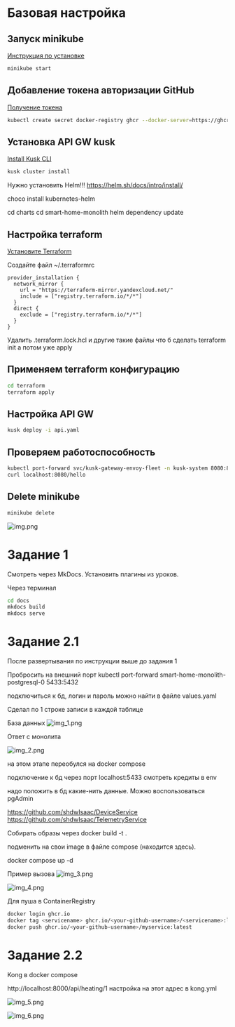 # Базовая настройка

## Запуск minikube

[Инструкция по установке](https://minikube.sigs.k8s.io/docs/start/)

```bash
minikube start
```


## Добавление токена авторизации GitHub

[Получение токена](https://github.com/settings/tokens/new)

```bash
kubectl create secret docker-registry ghcr --docker-server=https://ghcr.io --docker-username=<github_username> --docker-password=<github_token> -n default
```

## Установка API GW kusk

[Install Kusk CLI](https://docs.kusk.io/getting-started/install-kusk-cli)

```bash
kusk cluster install
```
Нужно установить Helm!!! https://helm.sh/docs/intro/install/

choco install kubernetes-helm

cd charts
cd smart-home-monolith
helm dependency update

## Настройка terraform

[Установите Terraform](https://yandex.cloud/ru/docs/tutorials/infrastructure-management/terraform-quickstart#install-terraform)


Создайте файл ~/.terraformrc

```hcl
provider_installation {
  network_mirror {
    url = "https://terraform-mirror.yandexcloud.net/"
    include = ["registry.terraform.io/*/*"]
  }
  direct {
    exclude = ["registry.terraform.io/*/*"]
  }
}
```

Удалить .terraform.lock.hcl и другие такие файлы что б сделать terraform init а потом уже apply


## Применяем terraform конфигурацию 

```bash
cd terraform
terraform apply
```

## Настройка API GW

```bash
kusk deploy -i api.yaml
```

## Проверяем работоспособность

```bash
kubectl port-forward svc/kusk-gateway-envoy-fleet -n kusk-system 8080:80
curl localhost:8080/hello
```


## Delete minikube

```bash
minikube delete
```

![img.png](img.png)

# Задание 1 
Смотреть через MkDocs. Установить плагины из уроков.

Через терминал
```bash
cd docs
mkdocs build
mkdocs serve
```


# Задание 2.1

После развертывания по инструкции выше до задания 1

Пробросить на внешний порт
kubectl port-forward smart-home-monolith-postgresql-0 5433:5432

подключиться к бд, логин и пароль можно найти в файле values.yaml

Сделал по 1 строке записи в каждой таблице

База данных 
![img_1.png](img_1.png)

Ответ с монолита

![img_2.png](img_2.png)

на этом этапе переобулся на docker compose

подключение к бд через порт localhost:5433 смотреть кредиты в env 

надо положить в бд какие-нить данные. Можно воспользоваться pgAdmin

https://github.com/shdwIsaac/DeviceService
https://github.com/shdwIsaac/TelemetryService

Собирать образы через docker build -t <servicename> .

подменить на свои image в файле compose (находится здесь).

docker compose up -d

Пример вызова
![img_3.png](img_3.png)

![img_4.png](img_4.png)

Для пуша в ContainerRegistry

```bash
docker login ghcr.io
docker tag <servicename> ghcr.io/<your-github-username>/<servicename>:latest
docker push ghcr.io/<your-github-username>/myservice:latest
```

# Задание 2.2

Kong в docker compose

http://localhost:8000/api/heating/1
настройка на этот адрес в kong.yml

![img_5.png](img_5.png)

![img_6.png](img_6.png)
